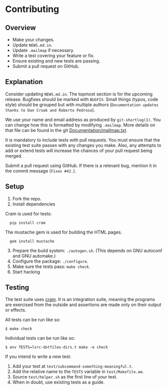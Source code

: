 Contributing
============

Overview
--------

- Make your changes.
- Update `NEWS.md.in`.
- Update `.mailmap` if necessary.
- Write a test covering your feature or fix.
- Ensure existing and new tests are passing.
- Submit a pull request on GitHub.

Explanation
-----------

Consider updating `NEWS.md.in`. The topmost section is for the upcoming
release. Bugfixes should be marked with `BUGFIX`. Small things (typos,
code style) should be grouped but with multiple authors (`Documentation
updates thanks to Dan Croak and Roberto Pedroso`).

We use your name and email address as produced by `git-shortlog(1)`. You
can change how this is formatted by modifying `.mailmap`. More details
on that file can be found in the git [Documentation/mailmap.txt][mailmap].

It is mandatory to include tests with pull requests. You must ensure that the
existing test suite passes with any changes you make. Also, any attempts to add
or extend tests will increase the chances of your pull request being merged.

Submit a pull request using GitHub. If there is a relevant bug, mention
it in the commit message (`Fixes #42.`).

[mailmap]: https://github.com/git/git/blob/master/Documentation/mailmap.txt

Setup
-----

1. Fork the repo.
2. Install dependencies

  Cram is used for tests:

      pip install cram

  The mustache gem is used for building the HTML pages.

      gem install mustache

3. Prepare the build system: `./autogen.sh`. (This depends on GNU
   autoconf and GNU automake.)
4. Configure the package: `./configure`.
5. Make sure the tests pass: `make check`.
6. Start hacking

Testing
-------

The test suite uses [cram][]. It is an integration suite, meaning the
programs are exercised from the outside and assertions are made only on
their output or effects.

All tests can be run like so:

    $ make check

Individual tests can be run like so:

    $ env TESTS=lsrc-dotfiles-dirs.t make -e check

If you intend to write a new test:

1. Add your test at `test/subcommand-something-meaningful.t`.
2. Add the relative name to the `TESTS` variable in `test/Makefile.am`.
3. Source `test/helper.sh` as the first line of your test.
4. When in doubt, use existing tests as a guide.

[cram]: https://bitheap.org/cram/
